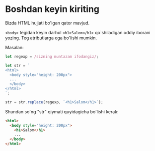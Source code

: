 # Boshdan keyin kiriting

Bizda HTML hujjati bo'lgan qator mavjud.

`<body>` tegidan keyin darhol `<h1>Salom</h1>` qo`shiladigan oddiy iborani yozing. Teg atributlarga ega bo'lishi mumkin.

Masalan:

```js
let regexp = /sizning muntazam ifodangiz/;

let str = `
<html>
  <body style="height: 200px">
  ...
  </body>
</html>
`;

str = str.replace(regexp, `<h1>Salom</h1>`);
```

Shundan so'ng "str" ​​qiymati quyidagicha bo'lishi kerak:

```html
<html>
  <body style="height: 200px">
    <h1>Salom</h1>
    ...
  </body>
</html>
```
